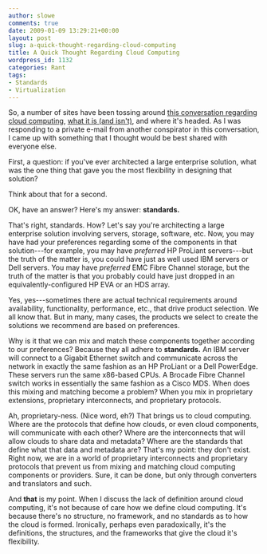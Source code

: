```yaml
---
author: slowe
comments: true
date: 2009-01-09 13:29:21+00:00
layout: post
slug: a-quick-thought-regarding-cloud-computing
title: A Quick Thought Regarding Cloud Computing
wordpress_id: 1132
categories: Rant
tags:
- Standards
- Virtualization
---
```


So, a number of sites have been tossing around [this conversation regarding cloud computing](http://rodos.haywood.org/2009/01/what-is-cloud-conversation.html), [what it is (and isn't)](http://vinf.net/2009/01/08/what-is-the-cloud/), and where it's headed. As I was responding to a private e-mail from another conspirator in this conversation, I came up with something that I thought would be best shared with everyone else.

First, a question: if you've ever architected a large enterprise solution, what was the one thing that gave you the most flexibility in designing that solution?

Think about that for a second.

OK, have an answer? Here's my answer: **standards.**

That's right, standards. How? Let's say you're architecting a large enterprise solution involving servers, storage, software, etc. Now, you may have had your preferences regarding some of the components in that solution---for example, you may have _preferred_ HP ProLiant servers---but the truth of the matter is, you could have just as well used IBM servers or Dell servers. You may have _preferred_ EMC Fibre Channel storage, but the truth of the matter is that you probably could have just dropped in an equivalently-configured HP EVA or an HDS array.

Yes, yes---sometimes there are actual technical requirements around availability, functionality, performance, etc., that drive product selection. We all know that. But in many, many cases, the products we select to create the solutions we recommend are based on preferences.

Why is it that we can mix and match these components together according to our preferences? Because  they all adhere to **standards.** An IBM server will connect to a Gigabit Ethernet switch and communicate across the network in exactly the same fashion as an HP ProLiant or a Dell PowerEdge. These servers run the same x86-based CPUs. A Brocade Fibre Channel switch works in essentially the same fashion as a Cisco MDS. When does this mixing and matching become a problem? When you mix in proprietary extensions, proprietary interconnects, and proprietary protocols.

Ah, proprietary-ness. (Nice word, eh?) That brings us to cloud computing. Where are the protocols that define how clouds, or even cloud components, will communicate with each other? Where are the interconnects that will allow clouds to share data and metadata? Where are the standards that define what that data and metadata are? That's my point: they don't exist. Right now, we are in a world of proprietary interconnects and proprietary protocols that prevent us from mixing and matching cloud computing components or providers. Sure, it can be done, but only through converters and translators and such.

And **that** is my point. When I discuss the lack of definition around cloud computing, it's not because of care how we define cloud computing. It's because there's no structure, no framework, and no standards as to how the cloud is formed. Ironically, perhaps even paradoxically, it's the definitions, the structures, and the frameworks that give the cloud it's flexibility.
